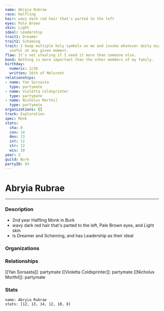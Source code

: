 ```yaml
---
name: Abryia Rubrae
race: Halfling
hair: wavy dark red hair that's parted to the left
eyes: Pale Brown
skin: Light
ideal: Leadership
trait1: Dreamer
trait2: Scheming
trait: I keep multiple holy symbols on me and invoke whatever deity might come in
  useful at any given moment.
flaw: It's not stealing if I need it more than someone else.
bond: Nothing is more important than the other members of my family.
birthday:
  numeric: 3/26
  written: 26th of Melorent
relationships:
- name: Yan Sorsasta
  type: partymate
- name: Violetta Coldsprinter
  type: partymate
- name: Nicholus Morthil
  type: partymate
organizations: []
track: Exploration
spec: Monk
stats:
  cha: 8
  con: 14
  dex: 13
  int: 12
  str: 12
  wis: 10
year: 2
guild: Burk
partyID: 93
---
```

# Abryia Rubrae
---
### Description
- 2nd year Halfling Monk in Burk
- wavy dark red hair that's parted to the left, Pale Brown eyes, and Light skin
- Is Dreamer and Scheming, and has Leadership as their ideal

### Organizations
### Relationships
[[Yan Sorsasta]]: partymate
[[Violetta Coldsprinter]]: partymate
[[Nicholus Morthil]]: partymate
### Stats
```statblock
name: Abryia Rubrae
stats: [12, 13, 14, 12, 10, 8]
```